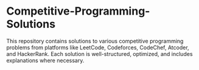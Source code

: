 # Competitive-Programming-Solutions
This repository contains solutions to various competitive programming problems from platforms like LeetCode, Codeforces, CodeChef, Atcoder, and HackerRank. Each solution is well-structured, optimized, and includes explanations where necessary.
